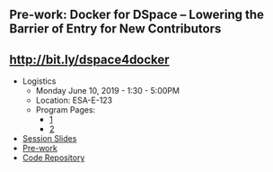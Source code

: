 ## Pre-work: Docker for DSpace – Lowering the Barrier of Entry for New Contributors

## http://bit.ly/dspace4docker

- Logistics
  - Monday June 10, 2019 - 1:30 - 5:00PM
  - Location: ESA-E-123
  - Program Pages:
    - [1](https://www.conftool.net/or2019/index.php?page=browseSessions&form_session=420) 
    - [2](https://www.conftool.net/or2019/index.php?page=browseSessions&form_session=421)
- [Session Slides](https://gitpitch.com/DSpace-Labs/DSpace-Docker-Images/workshop?p=documentation/workshop#/)
- [Pre-work](pre-work.md)
- [Code Repository](https://github.com/DSpace-Labs/DSpace-Docker-Images)

